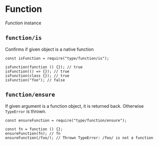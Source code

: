 <h1 id="function">Function</h1>

<p><em>Function</em> instance</p>

<h2 id="%60function%2Fis%60"><code>function/is</code></h2>

<p>Confirms if given object is a native function</p>

<pre><code class="javascript">const isFunction = require("type/function/is");

isFunction(function () {}); // true
isFunction(() =&gt; {}); // true
isFunction(class {}); // true
isFunction("foo"); // false
</code></pre>

<h2 id="%60function%2Fensure%60"><code>function/ensure</code></h2>

<p>If given argument is a function object, it is returned back. Otherwise <code>TypeError</code> is thrown.</p>

<pre><code class="javascript">const ensureFunction = require("type/function/ensure");

const fn = function () {};
ensureFunction(fn); // fn
ensureFunction(/foo/); // Thrown TypeError: /foo/ is not a function
</code></pre>
